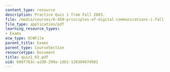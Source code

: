 ```yaml
---
content_type: resource
description: Practice Quiz 1 from Fall 2003.
file: /media/courses/6-450-principles-of-digital-communications-i-fall-2006/608f763ca2d0299a1db113030497d901_quiz1_03.pdf
file_type: application/pdf
learning_resource_types:
- Exams
ocw_type: OCWFile
parent_title: Exams
parent_type: CourseSection
resourcetype: Document
title: quiz1_03.pdf
uid: 608f763c-a2d0-299a-1db1-13030497d901
---
```


